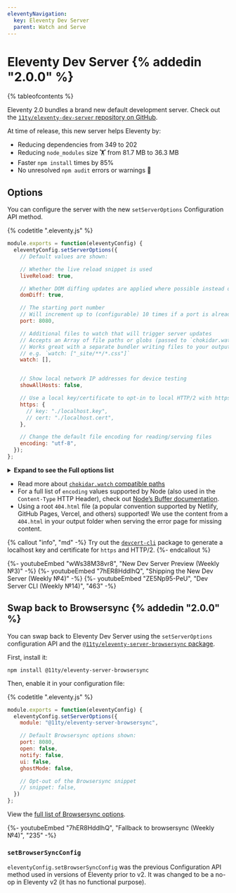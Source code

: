 ```yaml
---
eleventyNavigation:
  key: Eleventy Dev Server
  parent: Watch and Serve
---
```

# Eleventy Dev Server {% addedin "2.0.0" %}

{% tableofcontents %}

Eleventy 2.0 bundles a brand new default development server. Check out the [`11ty/eleventy-dev-server` repository on GitHub](https://github.com/11ty/eleventy-dev-server).

At time of release, this new server helps Eleventy by:

* Reducing dependencies from 349 to 202
* Reducing `node_modules` size 🏋️ from 81.7 MB to 36.3 MB
* Faster `npm install` times by 85%
* No unresolved `npm audit` errors or warnings 👀

## Options

You can configure the server with the new `setServerOptions` Configuration API method.

{% codetitle ".eleventy.js" %}

```js
module.exports = function(eleventyConfig) {
  eleventyConfig.setServerOptions({
    // Default values are shown:

    // Whether the live reload snippet is used
    liveReload: true,

    // Whether DOM diffing updates are applied where possible instead of page reloads
    domDiff: true,

    // The starting port number
    // Will increment up to (configurable) 10 times if a port is already in use.
    port: 8080,

    // Additional files to watch that will trigger server updates
    // Accepts an Array of file paths or globs (passed to `chokidar.watch`).
    // Works great with a separate bundler writing files to your output folder.
    // e.g. `watch: ["_site/**/*.css"]`
    watch: [],


    // Show local network IP addresses for device testing
    showAllHosts: false,

    // Use a local key/certificate to opt-in to local HTTP/2 with https
    https: {
      // key: "./localhost.key",
      // cert: "./localhost.cert",
    },

    // Change the default file encoding for reading/serving files
    encoding: "utf-8",
  });
};
```

<details>
<summary><strong>Expand to see the Full options list</strong></summary>

{% codetitle ".eleventy.js" %}

```js
module.exports = function(eleventyConfig) {
  eleventyConfig.setServerOptions({
    // Show the server version number on the command line
    showVersion: false,

    // Change the name of the folder name used for injected scripts
    injectedScriptsFolder: ".11ty",

    // Number of times to increment a port is already in use
    portReassignmentRetryCount: 10,

    // Alias for backwards compatibility, renamed to `injectedScriptsFolder` in Dev Server 1.0+
    folder: ".11ty",

    // Alias for backwards compatibility, renamed to `liveReload` in Dev Server 1.0+
    enabled: true,

    // Alias for backwards compatibility, renamed to `domDiff` in Dev Server 1.0+
    domdiff: true,
  });
};
```


</details>

* Read more about [`chokidar.watch` compatible paths](https://github.com/paulmillr/chokidar)
* For a full list of `encoding` values supported by Node (also used in the `Content-Type` HTTP Header), check out [Node’s Buffer documentation](https://nodejs.org/api/buffer.html#buffers-and-character-encodings).
* Using a root `404.html` file (a popular convention supported by Netlify, GitHub Pages, Vercel, and others) supported! We use the content from a `404.html` in your output folder when serving the error page for missing content.

{% callout "info", "md" -%}
Try out the [`devcert-cli`](https://github.com/davewasmer/devcert-cli) package to generate a localhost key and certificate for `https` and HTTP/2.
{%- endcallout %}

<div class="youtube-related">
  {%- youtubeEmbed "wWs38M38vr8", "New Dev Server Preview (Weekly №3)" -%}
  {%- youtubeEmbed "7hER8HddlhQ", "Shipping the New Dev Server (Weekly №4)" -%}
  {%- youtubeEmbed "ZE5Np95-PeU", "Dev Server CLI (Weekly №14)", "463" -%}
</div>


## Swap back to Browsersync {% addedin "2.0.0" %}

You can swap back to Eleventy Dev Server using the `setServerOptions` configuration API and the [`@11ty/eleventy-server-browsersync` package](https://github.com/11ty/eleventy-server-browsersync).

First, install it:

```
npm install @11ty/eleventy-server-browsersync
```

Then, enable it in your configuration file:

{% codetitle ".eleventy.js" %}

```js
module.exports = function(eleventyConfig) {
  eleventyConfig.setServerOptions({
    module: "@11ty/eleventy-server-browsersync",

    // Default Browsersync options shown:
    port: 8080,
    open: false,
    notify: false,
    ui: false,
    ghostMode: false,

    // Opt-out of the Browsersync snippet
    // snippet: false,
  })
};
```

View the [full list of Browsersync options](https://browsersync.io/docs/options).

<div class="youtube-related">
  {%- youtubeEmbed "7hER8HddlhQ", "Fallback to browsersync (Weekly №4)", "235" -%}
</div>


### `setBrowserSyncConfig`

`eleventyConfig.setBrowserSyncConfig` was the previous Configuration API method used in versions of Eleventy prior to v2. It was changed to be a no-op in Eleventy v2 (it has no functional purpose).

<!--Check out the previous version docs to learn how to:

* [Override Browsersync server options](https://v1-0-0.11ty.dev/docs/watch-serve/#override-browsersync-server-options)
* [Opt-out of the Browsersync JavaScript snippet](https://v1-0-0.11ty.dev/docs/watch-serve/#opt-out-of-the-browsersync-javascript-snippet)-->
